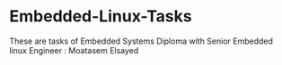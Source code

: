 # Embedded-Linux-Tasks
These are tasks of Embedded Systems Diploma with Senior Embedded linux Engineer : Moatasem Elsayed 

